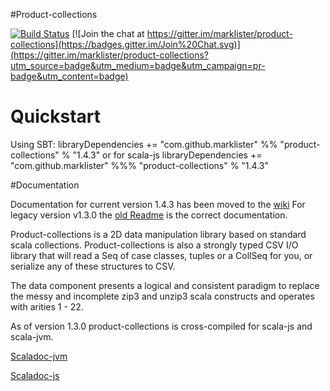 #Product-collections

[![Build Status](https://travis-ci.org/marklister/product-collections.png)](https://travis-ci.org/marklister/product-collections)
[![Join the chat at https://gitter.im/marklister/product-collections](https://badges.gitter.im/Join%20Chat.svg)](https://gitter.im/marklister/product-collections?utm_source=badge&utm_medium=badge&utm_campaign=pr-badge&utm_content=badge)

# Quickstart

Using SBT:
     libraryDependencies += "com.github.marklister" %% "product-collections" % "1.4.3"
or for scala-js
     libraryDependencies += "com.github.marklister" %%% "product-collections" % "1.4.3"

#Documentation

Documentation for current version 1.4.3 has been moved to the [wiki](https://github.com/marklister/product-collections/wiki)  For legacy version v1.3.0 the [old Readme](https://github.com/marklister/product-collections/blob/master/README-old.md) is the correct documentation.

Product-collections is a 2D data manipulation library based on standard scala collections.  Product-collections is also a
strongly typed CSV I/O library that will read a Seq of case classes, tuples or a CollSeq for you, or serialize any of
these structures to CSV.

The data component presents a logical and consistent paradigm to replace the messy and incomplete zip3 and unzip3
scala constructs and operates with arities 1 - 22.

As of version 1.3.0 product-collections is cross-compiled for scala-js and scala-jvm.

[Scaladoc-jvm](http://marklister.github.io/product-collections/jvm/target/scala-2.11/api/#com.github.marklister.collections.package)


[Scaladoc-js](http://marklister.github.io/product-collections/js/target/scala-2.11/api/#com.github.marklister.collections.package) 
